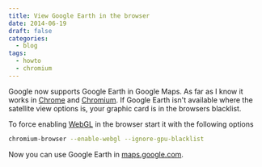 ```yaml
---
title: View Google Earth in the browser
date: 2014-06-19
draft: false
categories:
  - blog
tags:
  - howto
  - chromium
---
```


Google now supports Google Earth in Google Maps. As far as I know it works in [Chrome] and [Chromium]. If Google Earth isn't available where the satellite view options is, your graphic card is in the browsers blacklist.

To force enabling [WebGL] in the browser start it with the following options

```bash
chromium-browser --enable-webgl --ignore-gpu-blacklist
```

Now you can use Google Earth in [maps.google.com](https://maps.google.com).

[webgl]: https://en.wikipedia.org/wiki/WebGL
[chrome]: https://en.wikipedia.org/wiki/Google_Chrome
[chromium]: https://en.wikipedia.org/wiki/Chromium_%28web_browser%29

